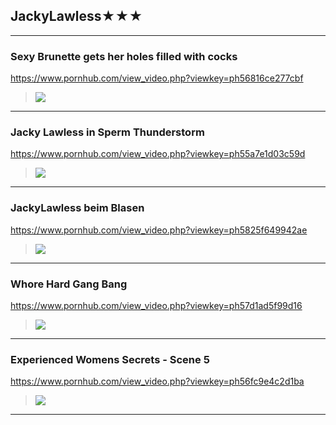 ## JackyLawless★★★
---
### Sexy Brunette gets her holes filled with cocks
https://www.pornhub.com/view_video.php?viewkey=ph56816ce277cbf
>![](https://ci.phncdn.com/videos/201512/28/64774391/original/(m=ecuKGgaaaa)(mh=Rfuy6zbqfM8I4YoT)8.jpg)
---
### Jacky Lawless in Sperm Thunderstorm
https://www.pornhub.com/view_video.php?viewkey=ph55a7e1d03c59d
>![](https://ci.phncdn.com/videos/201507/16/52973681/original/(m=ecuKGgaaaa)(mh=NHneCobAHJPsZL7y)13.jpg)
---
### JackyLawless beim Blasen
https://www.pornhub.com/view_video.php?viewkey=ph5825f649942ae
>![](https://ci.phncdn.com/videos/201611/11/95794701/original/(m=ecuKGgaaaa)(mh=FxhEQNHvD4OyfvJo)1.jpg)
---
### Whore Hard Gang Bang
https://www.pornhub.com/view_video.php?viewkey=ph57d1ad5f99d16
>![](https://ci.phncdn.com/videos/201609/08/88798941/original/(m=ecuKGgaaaa)(mh=FtZoHyFUDiydOaBS)11.jpg)
---
### Experienced Womens Secrets - Scene 5
https://www.pornhub.com/view_video.php?viewkey=ph56fc9e4c2d1ba
>![](https://ci.phncdn.com/videos/201603/31/72490842/original/(m=ecuKGgaaaa)(mh=A2hjyMH5hXDUhxEq)0.jpg)
---
### 

>![]()
